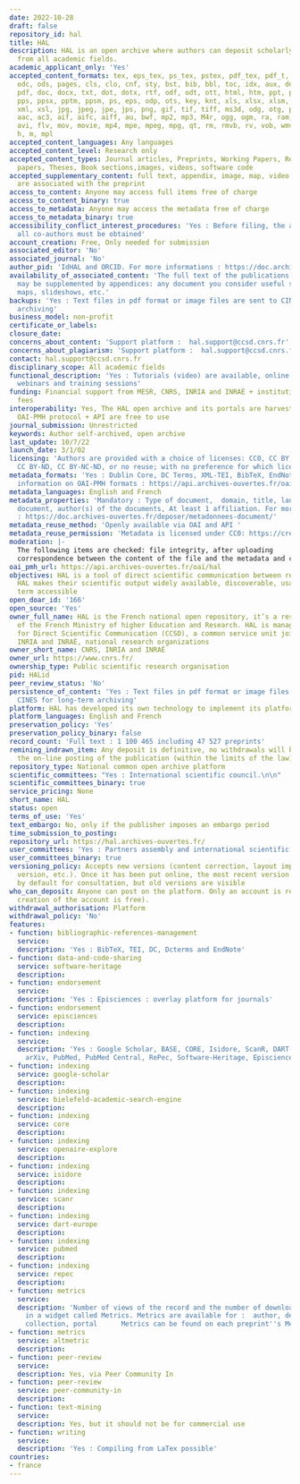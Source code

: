 ```yaml
---
date: 2022-10-28
draft: false
repository_id: hal
title: HAL
description: HAL is an open archive where authors can deposit scholarly documents
  from all academic fields.
academic_applicant_only: 'Yes'
accepted_content_formats: tex, eps_tex, ps_tex, pstex, pdf_tex, pdf_t, pdftex, zip,
  odc, ods, pages, cls, clo, cnf, sty, bst, bib, bbl, toc, idx, aux, def, loc, table,
  pdf, doc, docx, txt, dot, dotx, rtf, odf, odt, ott, html, htm, ppt, pptx, pot, potx,
  pps, ppsx, pptm, ppsm, ps, eps, odp, ots, key, knt, xls, xlsx, xlsm, xltx, xlt,
  xml, xsl, jpg, jpeg, jpe, jps, png, gif, tif, tiff, ms3d, odg, otg, pct, svg, gls,
  aac, ac3, aif, aifc, aiff, au, bwf, mp2, mp3, M4r, ogg, ogm, ra, ram, wma, wav,
  avi, flv, mov, movie, mp4, mpe, mpeg, mpg, qt, rm, rmvb, rv, vob, wmv, m4a, c, py,
  h, m, mpl
accepted_content_languages: Any languages
accepted_content_level: Research only
accepted_content_types: Journal articles, Preprints, Working Papers, Reports, Conference
  papers, Theses, Book sections,images, videos, software code
accepted_supplementary_content: full text, appendix, image, map, video, sound. Those
  are associated with the preprint
access_to_content: Anyone may access full items free of charge
access_to_content_binary: true
access_to_metadata: Anyone may access the metadata free of charge
access_to_metadata_binary: true
accessibility_conflict_interest_procedures: 'Yes : Before filing, the agreement of
  all co-authors must be obtained'
account_creation: Free, Only needed for submission
associated_editor: 'No'
associated_journal: 'No'
author_pid: 'IdHAL and ORCID. For more informations : https://doc.archives-ouvertes.fr/en/author-identifier-idhal-and-cv/'
availability_of_associated_content: 'The full text of the publications you submit
  may be supplemented by appendices: any document you consider useful such as illustrations,
  maps, slideshows, etc.'
backups: 'Yes : Text files in pdf format or image files are sent to CINES for long-term
  archiving'
business_model: non-profit
certificate_or_labels:
closure_date:
concerns_about_content: 'Support platform :  hal.support@ccsd.cnrs.fr'
concerns_about_plagiarism: 'Support platform :  hal.support@ccsd.cnrs.fr'
contact: hal.support@ccsd.cnrs.fr
disciplinary_scope: All academic fields
functional_description: 'Yes : Tutorials (video) are available, online documentation,
  webinars and training sessions'
funding: Financial support from MESR, CNRS, INRIA and INRAÉ + institutional portals
  fees
interoperability: Yes, The HAL open archive and its portals are harvestable via the
  OAI-PMH protocol + API are free to use
journal_submission: Unrestricted
keywords: Author self-archived, open archive
last_update: 10/7/22
launch_date: 3/1/02
licensing: 'Authors are provided with a choice of licenses: CC0, CC BY, CC BY-NC,
  CC BY-ND, CC BY-NC-ND, or no reuse; with no preference for which license chosen'
metadata_formats: 'Yes : Dublin Core, DC Terms, XML-TEI, BibTeX, EndNote. For more
  information on OAI-PMH formats : https://api.archives-ouvertes.fr/oai/hal/?verb=ListMetadataFormats'
metadata_languages: English and French
metadata_properties: 'Mandatory : Type of document,  domain, title, language of the
  document, author(s) of the documents, At least 1 affiliation. For more information
  : https://doc.archives-ouvertes.fr/deposer/metadonnees-document/'
metadata_reuse_method: 'Openly available via OAI and API '
metadata_reuse_permission: 'Metadata is licensed under CC0: https://creativecommons.org/publicdomain/zero/1.0/'
moderation: |-
  The following items are checked: file integrity, after uploading
  correspondence between the content of the file and the metadata and compliance with the publisher's policy for published documents. All repositories with files (full text, appendix, image, map, video, sound) are manually checked before being put online.
oai_pmh_url: https://api.archives-ouvertes.fr/oai/hal
objectives: HAL is a tool of direct scientific communication between researchers.
  HAL makes their scientific output widely available, discoverable, usable and long
  term accessible
open_doar_id: '166'
open_source: 'Yes'
owner_full_name: HAL is the French national open repository, it’s a research infrastructure
  of the French Ministry of higher Education and Research. HAL is managed by the Center
  for Direct Scientific Communication (CCSD), a common service unit joining CNRS,
  INRIA and INRAÉ, national research organizations
owner_short_name: CNRS, INRIA and INRAÉ
owner_url: https://www.cnrs.fr/
ownership_type: Public scientific research organisation
pid: HALid
peer_review_status: 'No'
persistence_of_content: 'Yes : Text files in pdf format or image files are sent to
  CINES for long-term archiving'
platform: HAL has developed its own technology to implement its platform
platform_languages: English and French
preservation_policy: 'Yes'
preservation_policy_binary: false
record_count: 'Full text : 1 100 465 including 47 527 preprints'
remining_indrawn_item: Any deposit is definitive, no withdrawals will be made after
  the on-line posting of the publication (within the limits of the law)
repository_type: National common open archive platform
scientific_committees: "Yes : International scientific council.\n\n"
scientific_committees_binary: true
service_pricing: None
short_name: HAL
status: open
terms_of_use: 'Yes'
text_embargo: No, only if the publisher imposes an embargo period
time_submission_to_posting:
repository_url: https://hal.archives-ouvertes.fr/
user_committees: 'Yes : Partners assembly and international scientific council'
user_committees_binary: true
versioning_policy: Accepts new versions (content correction, layout improvement, editor
  version, etc.). Once it has been put online, the most recent version is proposed
  by default for consultation, but old versions are visible
who_can_deposit: Anyone can post on the platform. Only an account is required ( The
  creation of the account is free).
withdrawal_authorisation: Platform
withdrawal_policy: 'No'
features:
- function: bibliographic-references-management
  service:
  description: 'Yes : BibTeX, TEI, DC, Dcterms and EndNote'
- function: data-and-code-sharing
  service: software-heritage
  description:
- function: endorsement
  service:
  description: 'Yes : Episciences : overlay platform for journals'
- function: endorsement
  service: episciences
  description:
- function: indexing
  service:
  description: 'Yes : Google Scholar, BASE, CORE, Isidore, ScanR, DART-Europe, OpenAIRE,
    arXiv, PubMed, PubMed Central, RePec, Software-Heritage, Episciences'
- function: indexing
  service: google-scholar
  description:
- function: indexing
  service: bielefeld-academic-search-engine
  description:
- function: indexing
  service: core
  description:
- function: indexing
  service: openaire-explore
  description:
- function: indexing
  service: isidore
  description:
- function: indexing
  service: scanr
  description:
- function: indexing
  service: dart-europe
  description:
- function: indexing
  service: pubmed
  description:
- function: indexing
  service: repec
  description:
- function: metrics
  service:
  description: 'Number of views of the record and the number of downloads of the file
    in a widget called Metrics. Metrics are available for :  author, depositor, structure,
    collection, portal      Metrics can be found on each preprint''s Metrics tab : view, clicks '
- function: metrics
  service: altmetric
  description:
- function: peer-review
  service:
  description: Yes, via Peer Community In
- function: peer-review
  service: peer-community-in
  description:
- function: text-mining
  service:
  description: Yes, but it should not be for commercial use
- function: writing
  service:
  description: 'Yes : Compiling from LaTex possible'
countries:
- france
---
```



